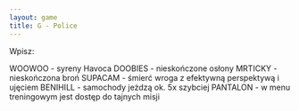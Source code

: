 ```yaml
---
layout: game
title: G - Police
---
```


Wpisz:

WOOWOO 	- syreny Havoca
DOOBIES 	- nieskończone osłony
MRTICKY 	- nieskończona broń
SUPACAM 	- śmierć wroga z efektywną perspektywą i 
ujęciem
BENIHILL 		- samochody jeżdzą ok. 5x szybciej
PANTALON 	- w menu treningowym jest dostęp do tajnych 
misji
